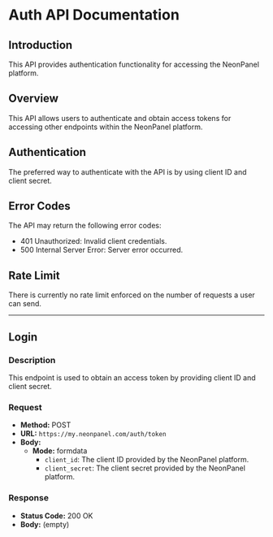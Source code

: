 # Auth API Documentation

## Introduction
This API provides authentication functionality for accessing the NeonPanel platform.

## Overview
This API allows users to authenticate and obtain access tokens for accessing other endpoints within the NeonPanel platform.

## Authentication
The preferred way to authenticate with the API is by using client ID and client secret.

## Error Codes
The API may return the following error codes:

- 401 Unauthorized: Invalid client credentials.
- 500 Internal Server Error: Server error occurred.

## Rate Limit
There is currently no rate limit enforced on the number of requests a user can send.

---

## Login

### Description
This endpoint is used to obtain an access token by providing client ID and client secret.

### Request
- **Method:** POST
- **URL:** `https://my.neonpanel.com/auth/token`
- **Body:**
    - **Mode:** formdata
        - `client_id`: The client ID provided by the NeonPanel platform.
        - `client_secret`: The client secret provided by the NeonPanel platform.

### Response
- **Status Code:** 200 OK
- **Body:** (empty)
